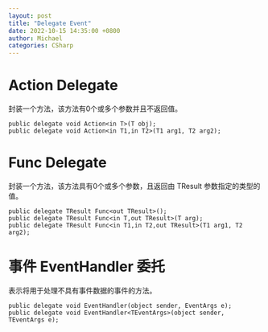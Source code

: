 ```yaml
---
layout: post
title: "Delegate Event"
date: 2022-10-15 14:35:00 +0800
author: Michael
categories: CSharp
---
```


# Action<T> Delegate
封装一个方法，该方法有0个或多个参数并且不返回值。

	public delegate void Action<in T>(T obj);
	public delegate void Action<in T1,in T2>(T1 arg1, T2 arg2);

# Func<TResult> Delegate
封装一个方法，该方法具有0个或多个参数，且返回由 TResult 参数指定的类型的值。

	public delegate TResult Func<out TResult>();
	public delegate TResult Func<in T,out TResult>(T arg);
	public delegate TResult Func<in T1,in T2,out TResult>(T1 arg1, T2 arg2);

# 事件 EventHandler 委托
表示将用于处理不具有事件数据的事件的方法。

	public delegate void EventHandler(object sender, EventArgs e);
	public delegate void EventHandler<TEventArgs>(object sender, TEventArgs e);